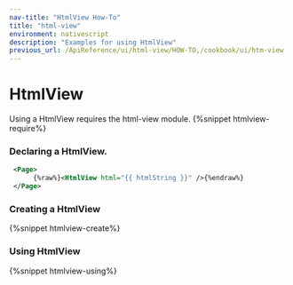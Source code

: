 ```yaml
---
nav-title: "HtmlView How-To"
title: "html-view"
environment: nativescript
description: "Examples for using HtmlView"
previous_url: /ApiReference/ui/html-view/HOW-TO,/cookbook/ui/htm-view
---
```

# HtmlView
Using a HtmlView requires the html-view module.
{%snippet htmlview-require%}

### Declaring a HtmlView.
``` XML
 <Page>
      {%raw%}<HtmlView html="{{ htmlString }}" />{%endraw%}
 </Page>
```
### Creating a HtmlView
{%snippet htmlview-create%}

### Using HtmlView
{%snippet htmlview-using%}
